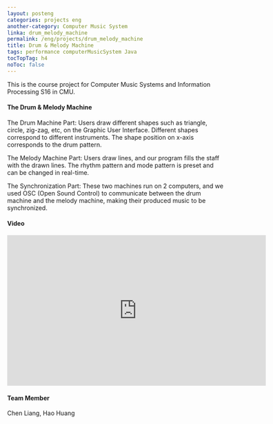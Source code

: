 ```yaml
---
layout: posteng
categories: projects eng
another-category: Computer Music System
linka: drum_melody_machine
permalink: /eng/projects/drum_melody_machine
title: Drum & Melody Machine
tags: performance computerMusicSystem Java
tocTopTag: h4
noToc: false
---
```


This is the course project for Computer Music Systems and Information Processing S16 in CMU.

#### The Drum & Melody Machine
The Drum Machine Part: Users draw different shapes such as triangle, circle, zig-zag, etc, on the Graphic User Interface. Different shapes correspond to different instruments. The shape position on x-axis corresponds to the drum pattern. 

The Melody Machine Part: Users draw lines, and our program fills the staff with the drawn lines. The rhythm pattern and mode pattern is preset and can be changed in real-time.

The Synchronization Part: These two machines run on 2 computers, and we used OSC (Open Sound Control) to communicate between the drum machine and the melody machine, making their produced music to be synchronized.

#### Video

<iframe width="600" height="350" src="https://www.youtube.com/embed/txk08_RZ8pA" frameborder="0" allowfullscreen></iframe>

#### Team Member

Chen Liang, Hao Huang